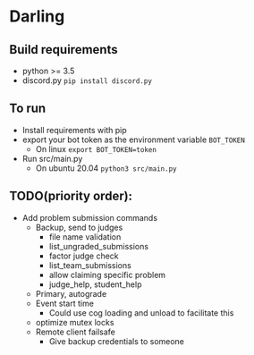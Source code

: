 # Darling


## Build requirements
  - python  >= 3.5
  - discord.py `pip install discord.py`

## To run
  - Install requirements with pip
  - export your bot token as the environment variable `BOT_TOKEN`
    - On linux `export BOT_TOKEN=token`
  - Run src/main.py
    - On ubuntu 20.04 `python3 src/main.py`

## TODO(priority order): 
- Add problem submission commands
  - Backup, send to judges
      - file name validation
      - list_ungraded_submissions
      - factor judge check
      - list_team_submissions
      - allow claiming specific problem
      - judge_help, student_help
  - Primary, autograde
  - Event start time
    - Could use cog loading and unload to facilitate this
  - optimize mutex locks
  - Remote client failsafe
     - Give backup credentials to someone
